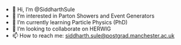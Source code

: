 - 👋 Hi, I’m @SiddharthSule
- 👀 I’m interested in Parton Showers and Event Generators
- 🌱 I’m currently learning Particle Physics (PhD)
- 💞️ I’m looking to collaborate on HERWIG
- 📫 How to reach me: siddharth.sule@postgrad.manchester.ac.uk

<!---
SiddharthSule/SiddharthSule is a ✨ special ✨ repository because its `README.md` (this file) appears on your GitHub profile.
You can click the Preview link to take a look at your changes.
--->
